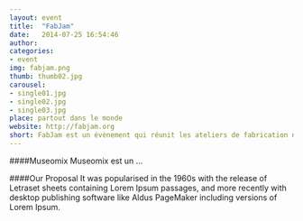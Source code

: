 ```yaml
---
layout: event
title:  "FabJam"
date:   2014-07-25 16:54:46
author: 
categories:
- event
img: fabjam.png
thumb: thumb02.jpg
carousel:
- single01.jpg
- single02.jpg
- single03.jpg
place: partout dans le monde 
website: http://fabjam.org
short: FabJam est un évènement qui réunit les ateliers de fabrication numérique du monde entier pour une journée de créativité autour d'un thème donné.  
---
```

####Museomix
Museomix est un ... 

####Our Proposal
It was popularised in the 1960s with the release of Letraset sheets containing Lorem Ipsum passages, and more recently with desktop publishing software like Aldus PageMaker including versions of Lorem Ipsum.